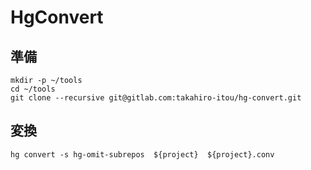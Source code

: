 # HgConvert

##  準備

```
mkdir -p ~/tools
cd ~/tools
git clone --recursive git@gitlab.com:takahiro-itou/hg-convert.git
```

##  変換

```
hg convert -s hg-omit-subrepos  ${project}  ${project}.conv
```
